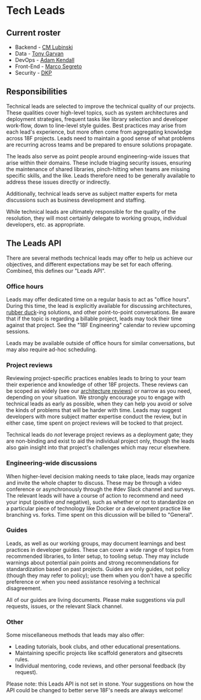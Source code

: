 # Tech Leads

## Current roster

* Backend - [CM Lubinski](https://gsa-tts.slack.com/messages/@cm)
* Data - [Tony Garvan](https://gsa-tts.slack.com/messages/@tony)
* DevOps - [Adam Kendall](https://gsa-tts.slack.com/messages/@adamkendall)
* Front-End - [Marco Segreto](https://gsa-tts.slack.com/messages/@marco)
* Security - [DKP](https://gsa-tts.slack.com/messages/@dkp)

## Responsibilities

Technical leads are selected to improve the technical quality of our projects. 
These qualities cover high-level topics, such as system architectures and 
deployment strategies, frequent tasks like library selection and developer 
work-flow, down to line-level style guides. Best practices may arise from each 
lead's experience, but more often come from aggregating knowledge across 18F 
projects. Leads need to maintain a good sense of what problems are recurring 
across teams and be prepared to ensure solutions propagate.

The leads also serve as point people around engineering-wide issues that arise 
within their domains. These include triaging security issues, ensuring the 
maintenance of shared libraries, pinch-hitting when teams are missing specific 
skills, and the like. Leads therefore need to be generally available to 
address these issues directly or indirectly.

Additionally, technical leads serve as subject matter experts for meta
discussions such as business development and staffing.

While technical leads are ultimately responsible for the quality of the 
resolution, they will most certainly delegate to working groups, individual
developers, etc. as appropriate.

## The Leads API

There are several methods technical leads may offer to help us achieve our 
objectives, and different expectations may be set for each offering. Combined, 
this defines our "Leads API".

### Office hours

Leads may offer dedicated time on a regular basis to act as "office hours". 
During this time, the lead is explicitly available for discussing
architectures, [rubber
duck](https://en.wikipedia.org/wiki/Rubber_duck_debugging)-ing solutions, and
other point-to-point conversations. Be aware that if the topic is regarding a
billable project, leads may tock their time against that project. See the "18F
Engineering" calendar to review upcoming sessions.

Leads may be available outside of office hours for similar conversations, but
may also require ad-hoc scheduling.

### Project reviews

Reviewing project-specific practices enables leads to bring to your team their
experience and knowledge of other 18F projects. These reviews can be scoped as
widely (see our [architecture reviews](../architecture_reviews/)) or narrow as
you need, depending on your situation. We strongly encourage you to engage
with technical leads as early as possible, when they can help you avoid or
solve the kinds of problems that will be harder with time. Leads may suggest
developers with more subject matter expertise conduct the review, but in
either case, time spent on project reviews will be tocked to that project.

Technical leads do *not* leverage project reviews as a deployment gate; they 
are non-binding and exist to aid the individual project only, though the leads 
also gain insight into that project's challenges which may recur elsewhere.

### Engineering-wide discussions

When higher-level decision making needs to take place, leads may organize and
invite the whole chapter to discuss. These may be through a video conference
or asynchronously through the #dev Slack channel and surveys. The relevant 
leads will have a course of action to recommend and need your input 
(positive *and* negative), such as whether or not to standardize on a 
particular piece of technology like Docker or a development practice like 
branching vs. forks. Time spent on this dicussion will be billed to "General".

### Guides

Leads, as well as our working groups, may document learnings and best 
practices in developer guides. These can cover a wide range of topics
from recommended libraries, to linter setup, to tooling setup. They may include
warnings about potential pain points and strong recommendations for 
standardization based on past projects. Guides are only guides, not policy
(though they may refer to policy); use them when you don't have a specific 
preference or when you need assistance resolving a technical disagreement.

All of our guides are living documents. Please make suggestions via pull
requests, issues, or the relevant Slack channel.

### Other

Some miscellaneous methods that leads may also offer:

* Leading tutorials, book clubs, and other educational presentations.
* Maintaining specific projects like scaffold generators and gitsecrets
  rules.
* Individual mentoring, code reviews, and other personal feedback (by
  request).

Please note: this Leads API is not set in stone. Your suggestions on how the 
API could be changed to better serve 18F's needs are always welcome!
